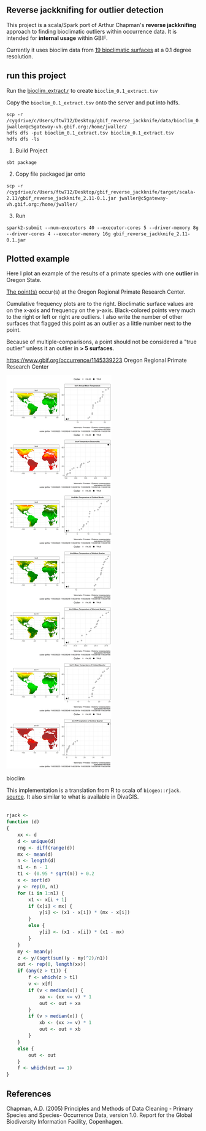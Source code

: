 
## Reverse jackknifing for outlier detection 

This project is a scala/Spark port of Arthur Chapman's **reverse jackknifing** approach to finding bioclimatic outliers within occurrence data. It is intended for **internal usage** within GBIF.

Currently it uses bioclim data from [19 bioclimatic surfaces](https://www.worldclim.org/data/bioclim.html) at a 0.1 degree resolution. 



## run this project 

Run the [bioclim_extract.r]( https://github.com/jhnwllr/gbif_reverse_jackknife/blob/master/R/bioclim_extract.r) to create `bioclim_0.1_extract.tsv` 

Copy the `bioclim_0.1_extract.tsv` onto the server and put into hdfs. 
```
scp -r /cygdrive/c/Users/ftw712/Desktop/gbif_reverse_jackknife/data/bioclim_0.1_extract.tsv jwaller@c5gateway-vh.gbif.org:/home/jwaller/
hdfs dfs -put bioclim_0.1_extract.tsv bioclim_0.1_extract.tsv
hdfs dfs -ls
```

1. Build Project
```
sbt package
```

2. Copy file packaged jar onto 
```
scp -r /cygdrive/c/Users/ftw712/Desktop/gbif_reverse_jackknife/target/scala-2.11/gbif_reverse_jackknife_2.11-0.1.jar jwaller@c5gateway-vh.gbif.org:/home/jwaller/
```

3. Run
```
spark2-submit --num-executors 40 --executor-cores 5 --driver-memory 8g --driver-cores 4 --executor-memory 16g gbif_reverse_jackknife_2.11-0.1.jar
```




## Plotted example

Here I plot an example of the results of a primate species with one **outlier** in Oregon State.

[The point(s)](https://www.gbif.org/occurrence/1145339223) occur(s) at the Oregon Regional Primate Research Center. 

Cumulative frequency plots are to the right. Bioclimatic surface values are on the x-axis and frequency on the y-axis. Black-colored points very much to the right or left or right are outliers. I also write the number of other surfaces that flagged this point as an outlier as a little number next to the point. 

Because of multiple-comparisons, a point should not be considered a "true outlier" unless it an outlier in **> 5 surfaces**. 

https://www.gbif.org/occurrence/1145339223
Oregon Regional Primate Research Center

![](https://raw.githubusercontent.com/jhnwllr/gbif_reverse_jackknife/master/plots/raster_plots/8978926.jpg)

bioclim 


This implementation is a translation from R to scala of `biogeo::rjack`. [source](https://github.com/cran/biogeo/blob/master/R/rjack.R). It also similar to what is available in  DivaGIS.


```R

rjack <-
function (d) 
{
    xx <- d
    d <- unique(d)
    rng <- diff(range(d))
    mx <- mean(d)
    n <- length(d)
    n1 <- n - 1
    t1 <- (0.95 * sqrt(n)) + 0.2
    x <- sort(d)
    y <- rep(0, n1)
    for (i in 1:n1) {
        x1 <- x[i + 1]
        if (x[i] < mx) {
            y[i] <- (x1 - x[i]) * (mx - x[i])
        }
        else {
            y[i] <- (x1 - x[i]) * (x1 - mx)
        }
    }
    my <- mean(y)
    z <- y/(sqrt(sum((y - my)^2)/n1))
    out <- rep(0, length(xx))
    if (any(z > t1)) {
        f <- which(z > t1)
        v <- x[f]
        if (v < median(x)) {
            xa <- (xx <= v) * 1
            out <- out + xa
        }
        if (v > median(x)) {
            xb <- (xx >= v) * 1
            out <- out + xb
        }
    }
    else {
        out <- out
    }
    f <- which(out == 1)
}

```

## References 

Chapman, A.D. (2005) Principles and Methods of Data Cleaning - Primary Species and Species- Occurrence Data, version 1.0. Report for the Global Biodiversity Information Facility, Copenhagen.








